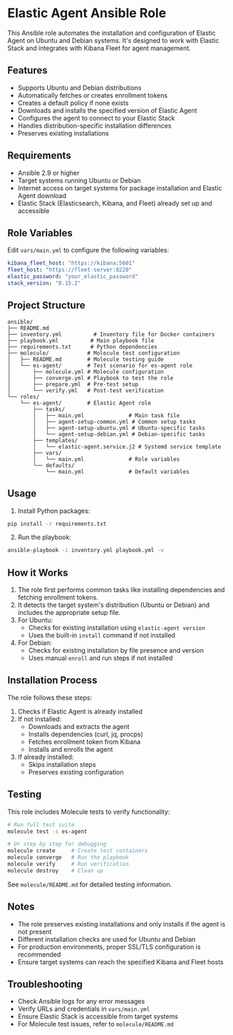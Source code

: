 # Elastic Agent Ansible Role

This Ansible role automates the installation and configuration of Elastic Agent on Ubuntu and Debian systems. It's designed to work with Elastic Stack and integrates with Kibana Fleet for agent management.

## Features

- Supports Ubuntu and Debian distributions
- Automatically fetches or creates enrollment tokens
- Creates a default policy if none exists
- Downloads and installs the specified version of Elastic Agent
- Configures the agent to connect to your Elastic Stack
- Handles distribution-specific installation differences
- Preserves existing installations

## Requirements

- Ansible 2.9 or higher
- Target systems running Ubuntu or Debian
- Internet access on target systems for package installation and Elastic Agent download
- Elastic Stack (Elasticsearch, Kibana, and Fleet) already set up and accessible

## Role Variables

Edit `vars/main.yml` to configure the following variables:

```yaml
kibana_fleet_host: "https://kibana:5601"
fleet_host: "https://fleet-server:8220"
elastic_password: "your_elastic_password"
stack_version: "8.15.2"
```

## Project Structure

```
ansible/
├── README.md
├── inventory.yml          # Inventory file for Docker containers
├── playbook.yml          # Main playbook file
├── requirements.txt      # Python dependencies
├── molecule/            # Molecule test configuration
│   ├── README.md        # Molecule testing guide
│   └── es-agent/        # Test scenario for es-agent role
│       ├── molecule.yml # Molecule configuration
│       ├── converge.yml # Playbook to test the role
│       ├── prepare.yml  # Pre-test setup
│       └── verify.yml   # Post-test verification
└── roles/
    └── es-agent/        # Elastic Agent role
        ├── tasks/
        │   ├── main.yml              # Main task file
        │   ├── agent-setup-common.yml # Common setup tasks
        │   ├── agent-setup-ubuntu.yml # Ubuntu-specific tasks
        │   └── agent-setup-debian.yml # Debian-specific tasks
        ├── templates/
        │   └── elastic-agent.service.j2 # Systemd service template
        ├── vars/
        │   └── main.yml              # Role variables
        └── defaults/
            └── main.yml              # Default variables
```

## Usage

1. Install Python packages:
```bash
pip install -r requirements.txt
```

2. Run the playbook:
```bash
ansible-playbook -i inventory.yml playbook.yml -v
```

## How it Works

1. The role first performs common tasks like installing dependencies and fetching enrollment tokens.
2. It detects the target system's distribution (Ubuntu or Debian) and includes the appropriate setup file.
3. For Ubuntu:
   - Checks for existing installation using `elastic-agent version`
   - Uses the built-in `install` command if not installed
4. For Debian:
   - Checks for existing installation by file presence and version
   - Uses manual `enroll` and run steps if not installed

## Installation Process

The role follows these steps:
1. Checks if Elastic Agent is already installed
2. If not installed:
   - Downloads and extracts the agent
   - Installs dependencies (curl, jq, procps)
   - Fetches enrollment token from Kibana
   - Installs and enrolls the agent
3. If already installed:
   - Skips installation steps
   - Preserves existing configuration

## Testing

This role includes Molecule tests to verify functionality:

```bash
# Run full test suite
molecule test -s es-agent

# Or step by step for debugging
molecule create     # Create test containers
molecule converge   # Run the playbook
molecule verify     # Run verification
molecule destroy    # Clean up
```

See `molecule/README.md` for detailed testing information.

## Notes

- The role preserves existing installations and only installs if the agent is not present
- Different installation checks are used for Ubuntu and Debian
- For production environments, proper SSL/TLS configuration is recommended
- Ensure target systems can reach the specified Kibana and Fleet hosts

## Troubleshooting

- Check Ansible logs for any error messages
- Verify URLs and credentials in `vars/main.yml`
- Ensure Elastic Stack is accessible from target systems
- For Molecule test issues, refer to `molecule/README.md`
